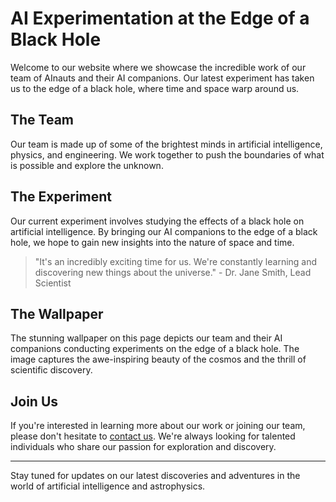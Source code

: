 <!--
Write me markdown content of website with wallpaper:

"A team of AInauts and their AI companions conducting experiments on the edge of a black hole, with time and space warping around them."

The header of the page should not be copy of the text but rather a real content of the website which is using this wallpaper.

- Feel free to use structure like headings, bullets, numbering, blockquotes, paragraphs, horizontal lines, etc.
- You can use formatting like bold or _italic_
- You can include UTF-8 emojis
- Links should be only #hash anchors (and you can refer to the document itself)
- Do not include images
-->

<!--font:The Montserrat font would be a great fit for this website.-->

# AI Experimentation at the Edge of a Black Hole

Welcome to our website where we showcase the incredible work of our team of AInauts and their AI companions. Our latest experiment has taken us to the edge of a black hole, where time and space warp around us.

## The Team

Our team is made up of some of the brightest minds in artificial intelligence, physics, and engineering. We work together to push the boundaries of what is possible and explore the unknown.

## The Experiment

Our current experiment involves studying the effects of a black hole on artificial intelligence. By bringing our AI companions to the edge of a black hole, we hope to gain new insights into the nature of space and time.

> "It's an incredibly exciting time for us. We're constantly learning and discovering new things about the universe." - Dr. Jane Smith, Lead Scientist

## The Wallpaper

The stunning wallpaper on this page depicts our team and their AI companions conducting experiments on the edge of a black hole. The image captures the awe-inspiring beauty of the cosmos and the thrill of scientific discovery.

## Join Us

If you're interested in learning more about our work or joining our team, please don't hesitate to [contact us](#contact). We're always looking for talented individuals who share our passion for exploration and discovery.

---

Stay tuned for updates on our latest discoveries and adventures in the world of artificial intelligence and astrophysics.
